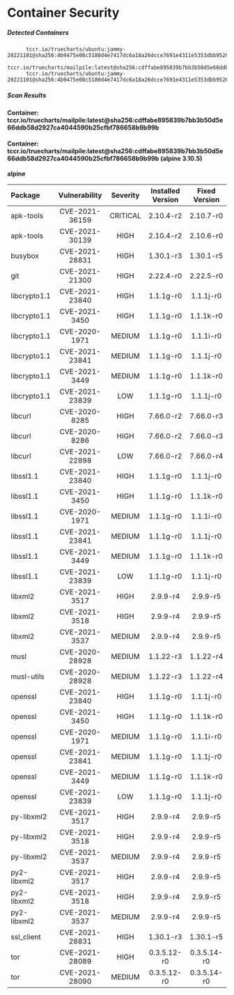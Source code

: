 # Container Security

##### Detected Containers

          tccr.io/truecharts/ubuntu:jammy-20221101@sha256:4b9475e08c5180d4e7417dc6a18a26dcce7691e4311e5353dbb952645c5ff43f
          tccr.io/truecharts/mailpile:latest@sha256:cdffabe895839b7bb3b50d5e66ddb58d2927ca4044590b25cfbf786658b9b99b
          tccr.io/truecharts/ubuntu:jammy-20221101@sha256:4b9475e08c5180d4e7417dc6a18a26dcce7691e4311e5353dbb952645c5ff43f

##### Scan Results

**Container: tccr.io/truecharts/mailpile:latest@sha256:cdffabe895839b7bb3b50d5e66ddb58d2927ca4044590b25cfbf786658b9b99b**

#### Container: tccr.io/truecharts/mailpile:latest@sha256:cdffabe895839b7bb3b50d5e66ddb58d2927ca4044590b25cfbf786658b9b99b (alpine 3.10.5)
    

**alpine**

      
| Package         |    Vulnerability   |   Severity  |  Installed Version | Fixed Version |
|:----------------|:------------------:|:-----------:|:------------------:|:-------------:|
| apk-tools         |    CVE-2021-36159   |   CRITICAL  |  2.10.4-r2 | 2.10.7-r0 |
| apk-tools         |    CVE-2021-30139   |   HIGH  |  2.10.4-r2 | 2.10.6-r0 |
| busybox         |    CVE-2021-28831   |   HIGH  |  1.30.1-r3 | 1.30.1-r5 |
| git         |    CVE-2021-21300   |   HIGH  |  2.22.4-r0 | 2.22.5-r0 |
| libcrypto1.1         |    CVE-2021-23840   |   HIGH  |  1.1.1g-r0 | 1.1.1j-r0 |
| libcrypto1.1         |    CVE-2021-3450   |   HIGH  |  1.1.1g-r0 | 1.1.1k-r0 |
| libcrypto1.1         |    CVE-2020-1971   |   MEDIUM  |  1.1.1g-r0 | 1.1.1i-r0 |
| libcrypto1.1         |    CVE-2021-23841   |   MEDIUM  |  1.1.1g-r0 | 1.1.1j-r0 |
| libcrypto1.1         |    CVE-2021-3449   |   MEDIUM  |  1.1.1g-r0 | 1.1.1k-r0 |
| libcrypto1.1         |    CVE-2021-23839   |   LOW  |  1.1.1g-r0 | 1.1.1j-r0 |
| libcurl         |    CVE-2020-8285   |   HIGH  |  7.66.0-r2 | 7.66.0-r3 |
| libcurl         |    CVE-2020-8286   |   HIGH  |  7.66.0-r2 | 7.66.0-r3 |
| libcurl         |    CVE-2021-22898   |   LOW  |  7.66.0-r2 | 7.66.0-r4 |
| libssl1.1         |    CVE-2021-23840   |   HIGH  |  1.1.1g-r0 | 1.1.1j-r0 |
| libssl1.1         |    CVE-2021-3450   |   HIGH  |  1.1.1g-r0 | 1.1.1k-r0 |
| libssl1.1         |    CVE-2020-1971   |   MEDIUM  |  1.1.1g-r0 | 1.1.1i-r0 |
| libssl1.1         |    CVE-2021-23841   |   MEDIUM  |  1.1.1g-r0 | 1.1.1j-r0 |
| libssl1.1         |    CVE-2021-3449   |   MEDIUM  |  1.1.1g-r0 | 1.1.1k-r0 |
| libssl1.1         |    CVE-2021-23839   |   LOW  |  1.1.1g-r0 | 1.1.1j-r0 |
| libxml2         |    CVE-2021-3517   |   HIGH  |  2.9.9-r4 | 2.9.9-r5 |
| libxml2         |    CVE-2021-3518   |   HIGH  |  2.9.9-r4 | 2.9.9-r5 |
| libxml2         |    CVE-2021-3537   |   MEDIUM  |  2.9.9-r4 | 2.9.9-r5 |
| musl         |    CVE-2020-28928   |   MEDIUM  |  1.1.22-r3 | 1.1.22-r4 |
| musl-utils         |    CVE-2020-28928   |   MEDIUM  |  1.1.22-r3 | 1.1.22-r4 |
| openssl         |    CVE-2021-23840   |   HIGH  |  1.1.1g-r0 | 1.1.1j-r0 |
| openssl         |    CVE-2021-3450   |   HIGH  |  1.1.1g-r0 | 1.1.1k-r0 |
| openssl         |    CVE-2020-1971   |   MEDIUM  |  1.1.1g-r0 | 1.1.1i-r0 |
| openssl         |    CVE-2021-23841   |   MEDIUM  |  1.1.1g-r0 | 1.1.1j-r0 |
| openssl         |    CVE-2021-3449   |   MEDIUM  |  1.1.1g-r0 | 1.1.1k-r0 |
| openssl         |    CVE-2021-23839   |   LOW  |  1.1.1g-r0 | 1.1.1j-r0 |
| py-libxml2         |    CVE-2021-3517   |   HIGH  |  2.9.9-r4 | 2.9.9-r5 |
| py-libxml2         |    CVE-2021-3518   |   HIGH  |  2.9.9-r4 | 2.9.9-r5 |
| py-libxml2         |    CVE-2021-3537   |   MEDIUM  |  2.9.9-r4 | 2.9.9-r5 |
| py2-libxml2         |    CVE-2021-3517   |   HIGH  |  2.9.9-r4 | 2.9.9-r5 |
| py2-libxml2         |    CVE-2021-3518   |   HIGH  |  2.9.9-r4 | 2.9.9-r5 |
| py2-libxml2         |    CVE-2021-3537   |   MEDIUM  |  2.9.9-r4 | 2.9.9-r5 |
| ssl_client         |    CVE-2021-28831   |   HIGH  |  1.30.1-r3 | 1.30.1-r5 |
| tor         |    CVE-2021-28089   |   HIGH  |  0.3.5.12-r0 | 0.3.5.14-r0 |
| tor         |    CVE-2021-28090   |   MEDIUM  |  0.3.5.12-r0 | 0.3.5.14-r0 |

